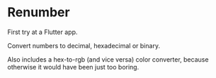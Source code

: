# Renumber

First try at a Flutter app.

Convert numbers to decimal, hexadecimal or binary.

Also includes a hex-to-rgb (and vice versa) color converter, because otherwise it would have been just too boring.